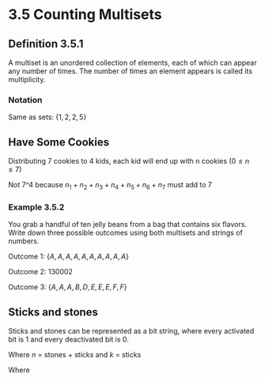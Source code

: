 # 3.5 Counting Multisets

## Definition 3.5.1

A multiset is an unordered collection of elements, each of which can appear any number of times. The number of times an element appears is called its multiplicity.

### Notation

Same as sets: $\lbrace 1,2,2,5 \rbrace$

## Have Some Cookies

Distributing 7 cookies to 4 kids, each kid will end up with n cookies ($0 ≤ n ≤ 7$)

Not 7^4 because $n_1 + n_2 + n_3 + n_4 + n_5 + n_6 + n_7$ must add to 7

### Example 3.5.2

You grab a handful of ten jelly beans from a bag that contains six flavors. Write down three possible outcomes using both multisets and strings of numbers.

Outcome 1: $\lbrace A,A,A,A,A,A,A,A,A,A \rbrace$

Outcome 2: $130002$

Outcome 3: $\lbrace A,A,A,B,D,E,E,E,F,F \rbrace$

## Sticks and stones

Sticks and stones can be represented as a bit string, where every activated bit is 1 and every deactivated bit is 0.

Where $n$ = stones + sticks and $k$ = sticks

Where
